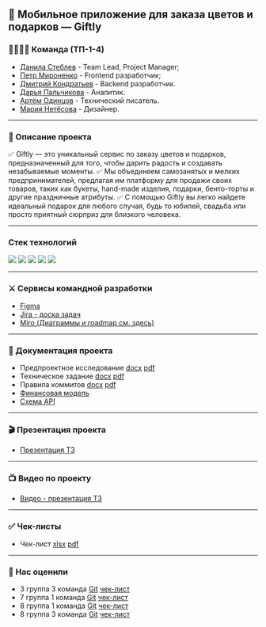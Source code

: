 
## 🎁 Мобильное приложение для заказа цветов и подарков — Giftly


### 👨‍👨‍👦‍👦 Команда (ТП-1-4)
- [Данила Стеблев](https://github.com/danielsteblev "") - Team Lead, Project Manager;
- [Петр Мироненко](https://github.com/IshimoRin "") - Frontend разработчик;
- [Дмитрий Кондратьев](https://github.com/Starks2121 "") - Backend разработчик.
- [Дарья Пальчикова](https://github.com/deola-q "") - Аналитик.
- [Артём Одинцов](https://github.com/Dodger0072 "") - Технический писатель.
- [Мария Нетёсова]("") - Дизайнер.
***
### 📝 Описание проекта
✅ Giftly — это уникальный сервис по заказу цветов и подарков, предназначенный для того, чтобы дарить радость и создавать незабываемые моменты. 
✅ Мы объединяем самозанятых и мелких предпринимателей, предлагая им платформу для продажи своих товаров, таких как букеты, hand-made изделия, подарки, бенто-торты и другие праздничные атрибуты. 
✅ С помощью Giftly вы легко найдете идеальный подарок для любого случая, будь то юбилей, свадьба или просто приятный сюрприз для близкого человека. 
***
### Стек технологий

<img src="https://img.shields.io/badge/Django-265422?style=for-the-badge&logo=django&logoColor=white"/>  <img src="https://img.shields.io/badge/FLUTTER-99fff8?style=for-the-badge&logo=flutter&logoColor=black"/> 
  <img src="https://img.shields.io/badge/DART-6eeafa?style=for-the-badge&logo=dart&logoColor=black"/>  <img src="https://img.shields.io/badge/POSTGRESQL-add8e6?style=for-the-badge&logo=postgresql&logoColor=black"/>  <img src="https://img.shields.io/badge/docker-29d8ff?style=for-the-badge&logo=docker&logoColor=white"/>
***
### ⚔️ Сервисы командной разработки
+ [Figma](https://www.figma.com/design/KvNbno6IojAUMuE60NUKpL/Giftly?node-id=0-1&t=CunnZH5WBdZAB6P6-1)
+ [Jira - доска задач](https://id.atlassian.com/invite/p/jira-software?id=Nz9hN7lHRm2m6LM9xuMs-Q)
+ [Miro (Диаграммы и roadmap см. здесь)](https://miro.com/app/board/uXjVIQt8Zn0=/?share_link_id=221836199551)
***

### 📄 Документация проекта
+ Предпроектное исследование [docx](https://github.com/Dodger0072/Programming-technologies-project/blob/main/docs/%D0%9F%D1%80%D0%B5%D0%B4%D0%BF%D1%80%D0%BE%D0%B5%D0%BA%D1%82%D0%BD%D0%BE%D0%B5%20%D0%B8%D1%81%D1%81%D0%BB%D0%B5%D0%B4%D0%BE%D0%B2%D0%B0%D0%BD%D0%B8%D0%B5/%D0%9F%D1%80%D0%B5%D0%B4%D0%BF%D1%80%D0%BE%D0%B5%D0%BA%D1%82%D0%BD%D0%BE%D0%B5%20%D0%B8%D1%81%D1%81%D0%BB%D0%B5%D0%B4%D0%BE%D0%B2%D0%B0%D0%BD%D0%B8%D0%B5.docx) [pdf](https://github.com/Dodger0072/Programming-technologies-project/blob/main/docs/%D0%9F%D1%80%D0%B5%D0%B4%D0%BF%D1%80%D0%BE%D0%B5%D0%BA%D1%82%D0%BD%D0%BE%D0%B5%20%D0%B8%D1%81%D1%81%D0%BB%D0%B5%D0%B4%D0%BE%D0%B2%D0%B0%D0%BD%D0%B8%D0%B5/%D0%9F%D1%80%D0%B5%D0%B4%D0%BF%D1%80%D0%BE%D0%B5%D0%BA%D1%82%D0%BD%D0%BE%D0%B5%20%D0%B8%D1%81%D1%81%D0%BB%D0%B5%D0%B4%D0%BE%D0%B2%D0%B0%D0%BD%D0%B8%D0%B5.pdf)
+ Техническое задание [docx](https://github.com/Dodger0072/Programming-technologies-project/blob/main/docs/%D0%A2%D0%B5%D1%85%D0%BD%D0%B8%D1%87%D0%B5%D1%81%D0%BA%D0%BE%D0%B5%20%D0%B7%D0%B0%D0%B4%D0%B0%D0%BD%D0%B8%D0%B5/%D0%A2%D0%B5%D1%85%D0%BD%D0%B8%D1%87%D0%B5%D1%81%D0%BA%D0%BE%D0%B5%20%D0%B7%D0%B0%D0%B4%D0%B0%D0%BD%D0%B8%D0%B5.doc) [pdf](https://github.com/Dodger0072/Programming-technologies-project/blob/main/docs/%D0%A2%D0%B5%D1%85%D0%BD%D0%B8%D1%87%D0%B5%D1%81%D0%BA%D0%BE%D0%B5%20%D0%B7%D0%B0%D0%B4%D0%B0%D0%BD%D0%B8%D0%B5/%D0%A2%D0%B5%D1%85%D0%BD%D0%B8%D1%87%D0%B5%D1%81%D0%BA%D0%BE%D0%B5%20%D0%B7%D0%B0%D0%B4%D0%B0%D0%BD%D0%B8%D0%B5.pdf)
+ Правила коммитов [docx](https://github.com/Dodger0072/Programming-technologies-project/blob/main/docs/%D0%9F%D1%80%D0%B0%D0%B2%D0%B8%D0%BB%D0%B0%20%D0%BA%D0%BE%D0%BC%D0%BC%D0%B8%D1%82%D0%BE%D0%B2/%D0%9F%D1%80%D0%B0%D0%B2%D0%B8%D0%BB%D0%B0%20%D0%BA%D0%BE%D0%BC%D0%BC%D0%B8%D1%82%D0%BE%D0%B2.doc) [pdf](https://github.com/Dodger0072/Programming-technologies-project/blob/main/docs/%D0%9F%D1%80%D0%B0%D0%B2%D0%B8%D0%BB%D0%B0%20%D0%BA%D0%BE%D0%BC%D0%BC%D0%B8%D1%82%D0%BE%D0%B2/%D0%9F%D1%80%D0%B0%D0%B2%D0%B8%D0%BB%D0%B0%20%D0%BA%D0%BE%D0%BC%D0%BC%D0%B8%D1%82%D0%BE%D0%B2.pdf)
+  [Финансовая модель](https://docs.google.com/spreadsheets/d/1kbQFjhRnAkh_y2s77WcYbAIn_lpS5xQK/edit?usp=sharing&ouid=106128977690791711365&rtpof=true&sd=true)
+  [Схема API](https://editor.swagger.io/?url=https://gist.githubusercontent.com/Starks2121/2542d78d3d8c4f9f45325f3700e55b99/raw/fe44365c1a5f26c9b6a5015df54d07921ab272ad/openapi.yaml)
***
### 🎬 Презентация проекта
+ [Презентация ТЗ](https://github.com/Dodger0072/Programming-technologies-project/blob/main/docs/%D0%9F%D1%80%D0%B5%D0%B7%D0%B5%D0%BD%D1%82%D0%B0%D1%86%D0%B8%D0%B8/%D0%9F%D1%80%D0%B5%D0%B7%D0%B5%D0%BD%D1%82%D0%B0%D1%86%D0%B8%D1%8F%20%D0%A2%D0%97.pdf)
***
### 📺 Видео по проекту
+ [Видео - презентация ТЗ](https://drive.google.com/file/d/1BhGjZ7tFoYjIO4Wo1j9YUP1JnrPgwRfz/view?usp=drive_link)
***
### ✅ Чек-листы
+ Чек-лист [xlsx](https://docs.google.com/spreadsheets/d/12t66YL6_T-VlFuuj86yQrHgUEHzscdUTIaRtULMLzpQ/edit?gid=0#gid=0) [pdf](https://github.com/Dodger0072/Programming-technologies-project/blob/main/docs/%D0%A7%D0%B5%D0%BA-%D0%BB%D0%B8%D1%81%D1%82%D1%8B/%D0%A7%D0%B5%D0%BA-%D0%BB%D0%B8%D1%81%D1%82.pdf)
***
### 🤝 Нас оценили
+ 3 группа 3 команда [Git](https://github.com/qudest/voyago) [чек-лист](https://github.com/qudest/voyago/blob/main/Documentation/Check-list.pdf)
+ 7 группа 1 команда [Git](https://github.com/TP-RENTPLACE) [чек-лист](https://github.com/TP-RENTPLACE/RENTPLACE/blob/main/Документация/Чек-лист%201%20этап.pdf)
+ 8 группа 1 команда [Git](https://github.com/mxnmiraii/vkatun?tab=readme-ov-file)  [чек-лист](https://github.com/mxnmiraii/Vkatun/blob/main/%D0%9C%D0%B5%D0%B6%D0%BA%D0%BE%D0%BC%D0%B0%D0%BD%D0%B4%D0%BD%D0%B0%D1%8F%20%D0%BF%D1%80%D0%BE%D0%B2%D0%B5%D1%80%D0%BA%D0%B0/checklist_8_1.pdf)
+ 8 группа 3 команда [Git](https://gitlab.com/rlwd/main) [чек-лист](https://gitlab.com/rlwd/main/-/blob/main/%D0%B4%D0%BE%D0%BA%D1%83%D0%BC%D0%B5%D0%BD%D1%82%D1%8B/%D0%A7%D0%B5%D0%BA%D0%BB%D0%B8%D1%81%D1%82.pdf) 



